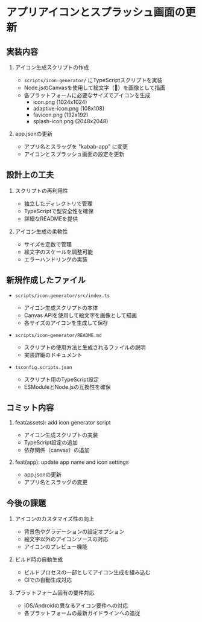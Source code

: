 # アプリアイコンとスプラッシュ画面の更新

## 実装内容

1. アイコン生成スクリプトの作成
   - `scripts/icon-generator/` にTypeScriptスクリプトを実装
   - Node.jsのCanvasを使用して絵文字（🥙）を画像として描画
   - 各プラットフォームに必要なサイズでアイコンを生成
     - icon.png (1024x1024)
     - adaptive-icon.png (108x108)
     - favicon.png (192x192)
     - splash-icon.png (2048x2048)

2. app.jsonの更新
   - アプリ名とスラッグを "kabab-app" に変更
   - アイコンとスプラッシュ画面の設定を更新

## 設計上の工夫

1. スクリプトの再利用性
   - 独立したディレクトリで管理
   - TypeScriptで型安全性を確保
   - 詳細なREADMEを提供

2. アイコン生成の柔軟性
   - サイズを定数で管理
   - 絵文字のスケールを調整可能
   - エラーハンドリングの実装

## 新規作成したファイル

- `scripts/icon-generator/src/index.ts`
  - アイコン生成スクリプトの本体
  - Canvas APIを使用して絵文字を画像として描画
  - 各サイズのアイコンを生成して保存

- `scripts/icon-generator/README.md`
  - スクリプトの使用方法と生成されるファイルの説明
  - 実装詳細のドキュメント

- `tsconfig.scripts.json`
  - スクリプト用のTypeScript設定
  - ESModuleとNode.jsの互換性を確保

## コミット内容

1. feat(assets): add icon generator script
   - アイコン生成スクリプトの実装
   - TypeScript設定の追加
   - 依存関係（canvas）の追加

2. feat(app): update app name and icon settings
   - app.jsonの更新
   - アプリ名とスラッグの変更

## 今後の課題

1. アイコンのカスタマイズ性の向上
   - 背景色やグラデーションの設定オプション
   - 絵文字以外のアイコンソースの対応
   - アイコンのプレビュー機能

2. ビルド時の自動生成
   - ビルドプロセスの一部としてアイコン生成を組み込む
   - CIでの自動生成対応

3. プラットフォーム固有の要件対応
   - iOS/Androidの異なるアイコン要件への対応
   - 各プラットフォームの最新ガイドラインへの追従
